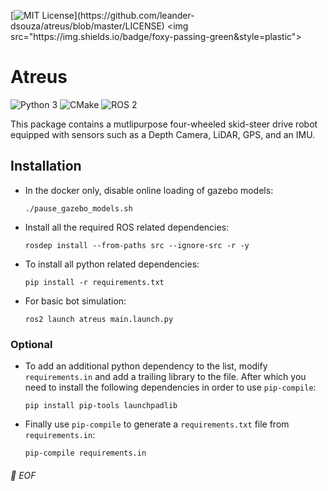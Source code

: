 [![MIT License](https://img.shields.io/apm/l/atomic-design-ui.svg?)](https://github.com/leander-dsouza/atreus/blob/master/LICENSE) <img src="https://img.shields.io/badge/foxy-passing-green&style=plastic">

# Atreus

![Python 3](https://img.shields.io/badge/-Python-black?style=plastic&logo=Python)
![CMake](https://img.shields.io/badge/-CMake-064F8C?style=plastic&logo=CMake)
![ROS 2](https://img.shields.io/badge/-ROS_2-22314E?style=plastic&logo=ROS)

This package contains a mutlipurpose four-wheeled skid-steer drive robot equipped with sensors such as a Depth Camera, LiDAR, GPS, and an IMU.

Installation
------------

* In the docker only, disable online loading of gazebo models:

	  ./pause_gazebo_models.sh

* Install all the required ROS related dependencies:

	  rosdep install --from-paths src --ignore-src -r -y

* To install all python related dependencies:

	  pip install -r requirements.txt

* For basic bot simulation:

	  ros2 launch atreus main.launch.py

### Optional

* To add an additional python dependency to the list, modify `requirements.in` and add a trailing library to the file. After which you need to install the following dependencies in order to use `pip-compile`:

	  pip install pip-tools launchpadlib

* Finally use `pip-compile` to generate a `requirements.txt` file from `requirements.in`:

	  pip-compile requirements.in

###### 💾 EOF
